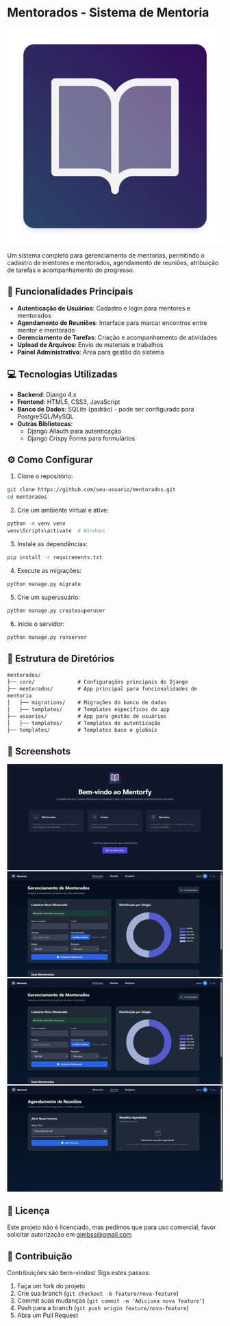 # Mentorados - Sistema de Mentoria

![Logo do Projeto](templates/static/logo.png)

Um sistema completo para gerenciamento de mentorias, permitindo o cadastro de mentores e mentorados, agendamento de reuniões, atribuição de tarefas e acompanhamento do progresso.

## 🚀 Funcionalidades Principais

- **Autenticação de Usuários**: Cadastro e login para mentores e mentorados
- **Agendamento de Reuniões**: Interface para marcar encontros entre mentor e mentorado
- **Gerenciamento de Tarefas**: Criação e acompanhamento de atividades
- **Upload de Arquivos**: Envio de materiais e trabalhos
- **Painel Administrativo**: Área para gestão do sistema

## 💻 Tecnologias Utilizadas

- **Backend**: Django 4.x
- **Frontend**: HTML5, CSS3, JavaScript
- **Banco de Dados**: SQLite (padrão) - pode ser configurado para PostgreSQL/MySQL
- **Outras Bibliotecas**: 
  - Django Allauth para autenticação
  - Django Crispy Forms para formulários

## ⚙️ Como Configurar

1. Clone o repositório:
```bash
git clone https://github.com/seu-usuario/mentorados.git
cd mentorados
```

2. Crie um ambiente virtual e ative:
```bash
python -m venv venv
venv\Scripts\activate  # Windows
```

3. Instale as dependências:
```bash
pip install -r requirements.txt
```

4. Execute as migrações:
```bash
python manage.py migrate
```

5. Crie um superusuário:
```bash
python manage.py createsuperuser
```

6. Inicie o servidor:
```bash
python manage.py runserver
```

## 📂 Estrutura de Diretórios

```
mentorados/
├── core/              # Configurações principais do Django
├── mentorados/        # App principal para funcionalidades de mentoria
│   ├── migrations/    # Migrações do banco de dados
│   ├── templates/     # Templates específicos do app
├── usuarios/          # App para gestão de usuários
│   ├── templates/     # Templates de autenticação
├── templates/         # Templates base e globais
```

## 📸 Screenshots

![Screen1](screenshots/1.jpg)
![Screen2](screenshots/2.jpg)
![Screen3](screenshots/3.jpg)
![Screen4](screenshots/4.jpg)

## 📝 Licença

Este projeto não é licenciado, mas pedimos que para uso comercial, favor solicitar autorização em gimbss@gmail.com

## 👥 Contribuição

Contribuições são bem-vindas! Siga estes passos:
1. Faça um fork do projeto
2. Crie sua branch (`git checkout -b feature/nova-feature`)
3. Commit suas mudanças (`git commit -m 'Adiciona nova feature'`)
4. Push para a branch (`git push origin feature/nova-feature`)
5. Abra um Pull Request
